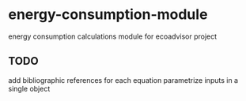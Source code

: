 # energy-consumption-module
energy consumption calculations module for ecoadvisor project

## TODO
add bibliographic references for each equation
parametrize inputs in a single object
